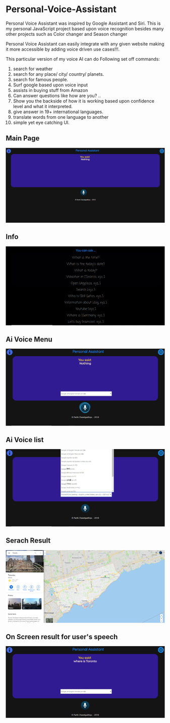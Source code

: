 # Personal-Voice-Assistant
Personal Voice Assistant was inspired by Google Assistant and Siri. This is my personal JavaScript project based upon voice recognition besides many other projects such as Color changer and Season changer 

Personal Voice Assistant can easily integrate with any given website making it more accessible by adding voice driven use cases!!!.

This particular version of my voice AI can do Following set off commands:
1. search for weather 
2. search for any place/ city/ country/ planets.
3. search for famous people.
4. Surf google based upon voice input
5. assists in buying stuff from Amazon 
6. Can answer questions like how are you? ..
7. Show you the backside of how it is working based upon confidence level and what it interpreted. 
8. give answer in 19+ international languages.
9. translate words from one language to another
10. simple yet eye catching UI.

## Main Page
<img src="screenshot/1.PNG" /><br/>

## Info
<img src="screenshot/2.PNG" /><br/>

## Ai Voice Menu
<img src="screenshot/4.png" /><br/>

## Ai Voice list
<img src="screenshot/8.png" /><br/>

## Serach Result
<img src="screenshot/6.PNG" /><br/> 

## On Screen result for user's speech
<img src="screenshot/7.PNG" /><br/>

